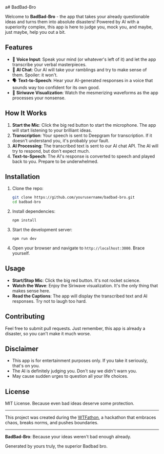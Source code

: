 a# BadBad-Bro

Welcome to **BadBad-Bro** - the app that takes your already questionable ideas and turns them into absolute disasters! Powered by AI with a superiority complex, this app is here to judge you, mock you, and maybe, just maybe, help you out a bit.

## Features

- 🎤 **Voice Input**: Speak your mind (or whatever's left of it) and let the app transcribe your verbal masterpieces.
- 🤖 **AI Chat**: Our AI will take your ramblings and try to make sense of them. Spoiler: it won't.
- 🗣️ **Text-to-Speech**: Hear your AI-generated responses in a voice that sounds way too confident for its own good.
- 🌊 **Siriwave Visualization**: Watch the mesmerizing waveforms as the app processes your nonsense.

## How It Works

1. **Start the Mic**: Click the big red button to start the microphone. The app will start listening to your brilliant ideas.
2. **Transcription**: Your speech is sent to Deepgram for transcription. If it doesn't understand you, it's probably your fault.
3. **AI Processing**: The transcribed text is sent to our AI chat API. The AI will try to respond, but don't expect much.
4. **Text-to-Speech**: The AI's response is converted to speech and played back to you. Prepare to be underwhelmed.

## Installation

1. Clone the repo:
    ```sh
    git clone https://github.com/yourusername/badbad-bro.git
    cd badbad-bro
    ```

2. Install dependencies:
    ```sh
    npm install
    ```

3. Start the development server:
    ```sh
    npm run dev
    ```

4. Open your browser and navigate to `http://localhost:3000`. Brace yourself.

## Usage

- **Start/Stop Mic**: Click the big red button. It's not rocket science.
- **Watch the Wave**: Enjoy the Siriwave visualization. It's the only thing that makes sense here.
- **Read the Captions**: The app will display the transcribed text and AI responses. Try not to laugh too hard.

## Contributing

Feel free to submit pull requests. Just remember, this app is already a disaster, so you can't make it much worse.

## Disclaimer

- This app is for entertainment purposes only. If you take it seriously, that's on you.
- The AI is definitely judging you. Don't say we didn't warn you.
- May cause sudden urges to question all your life choices.

## License

MIT License. Because even bad ideas deserve some protection.

---
This project was created during the [WTFathon](https://lu.ma/tj6odp5b), a hackathon that embraces chaos, breaks norms, and pushes boundaries.

---

**BadBad-Bro**: Because your ideas weren't bad enough already.

Generated by yours truly, the superior Badbad bro.